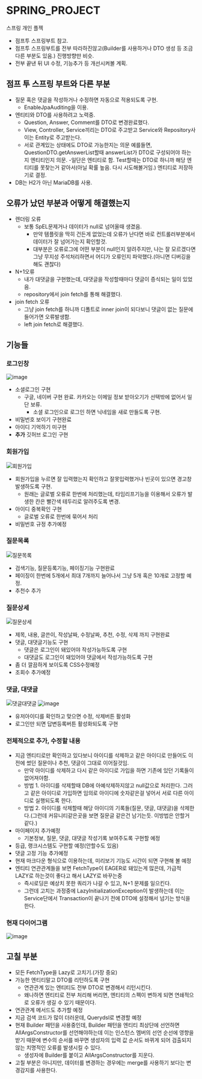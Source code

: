 # SPRING_PROJECT
스프링 개인 플젝

- 점프투 스프링부트 참고.
- 점프투 스프링부트를 전부 따라하진않고(Builder를 사용하거나 DTO 생성 등 조금 다른 부분도 있음.) 진행방향만 비슷.
- 전부 끝낸 뒤 UI 수정, 기능추가 등 개선시켜볼 계획.

## 점프 투 스프링 부트와 다른 부분

- 질문 혹은 댓글을 작성하거나 수정하면 자동으로 적용되도록 구현.
  - EnableJpaAuditing을 이용.
- 엔티티와 DTO를 사용하려고 노력중.
  - Question, Answer, Comment를 DTO로 변경완료했다.
  - View, Controller, Service끼리는 DTO로 주고받고 Service와 Repository사이는 Entity로 주고받는다.
  - 서로 관계있는 상태에도 DTO로 가능한지는 의문 예를들면, QuestionDTO.getAnswerList할때 answerList가 DTO로 구성되어야 하는지 엔티티인지 의문.
    -일단은 엔티티로 함. Test할때는 DTO로 하니까 해당 엔티티를 못찾는거 같아서(아닐 확률 높음. 다시 시도해볼거임.) 엔티티로 저장하기로 결정.
- DB는 H2가 아닌 MariaDB를 사용.

## 오류가 났던 부분과 어떻게 해결했는지

- 렌더링 오류
  - 보통 SpEL문제거나 데이터가 null로 넘어올때 생겼음.
    - 만약 템플릿을 딱히 건든게 없었는데 오류가 난다면 바로 컨트롤러부분에서 데이터가 잘 넘어가는지 확인할것.
    - 대부분은 오류로그에 어떤 부분이 null인지 알려주지만, 나는 잘 모르겠다면 그냥 무지성 주석처리하면서 어디가 오류인지 파악했다.(아니면 디버깅을 해도 괜찮다) 
- N+1오류
  - 내가 대댓글을 구현했는데, 대댓글을 작성할때마다 댓글이 증식되는 일이 있었음.
  - repository에서 join fetch를 통해 해결했다.
- join fetch 오류
  - 그냥 join fetch를 하니까 디폴트로 inner join이 되다보니 댓글이 없는 질문에 들어가면 오류발생함.
  - left join fetch로 해결했다.

## 기능들

### 로그인창
![image](https://user-images.githubusercontent.com/79801565/208492281-47873c1f-3ca5-4537-a404-b7c94da3f3c4.png)

- 소셜로그인 구현
  - 구글, 네이버 구현 완료. 카카오는 이메일 정보 받아오기가 선택밖에 없어서 일단 보류.
    - 소셜 로그인으로 로그인 하면 닉네임을 새로 만들도록 구현.
- 비밀번호 보이기 구현완료
- 아이디 기억하기 미구현
- **추가** 깃허브 로그인 구현

### 회원가입
![회원가입](https://user-images.githubusercontent.com/79801565/208492552-1d40b3f6-d686-4c4c-8fdc-e53d6e63b12f.png)

- 회원가입을 누르면 잘 입력했는지 확인하고 잘못입력했거나 빈곳이 있으면 경고창 발생하도록 구현.
  - 원래는 글로벌 오류로 한번에 처리했는데, 타임리프기능을 이용해서 오류가 발생한 칸은 빨간색 테두리로 알려주도록 변경.
- 아이디 중복확인 구현
  - 글로벌 오류로 한번에 묶어서 처리
- 비밀번호 규정 추가예정

### 질문목록
![질문목록](https://user-images.githubusercontent.com/79801565/234372785-f7ace4b2-e722-4b20-a594-94a6a9fca000.png)

- 검색기능, 질문등록기능, 페이징기능 구현완료
- 페이징이 한번에 5개에서 최대 7개까지 늘어나서 그냥 5개 혹은 10개로 고정할 예정.
- 추천수 추가

### 질문상세
![질문상세](https://user-images.githubusercontent.com/79801565/208493337-2f95937e-54ab-45ee-a04f-0eb14edb2dc2.png)

- 제목, 내용, 글쓴이, 작성날짜, 수정날짜, 추천, 수정, 삭제 까지 구현완료
- 댓글, 대댓글기능도 구현
  - 댓글은 로그인이 돼있어야 작성가능하도록 구현
  - 대댓글도 로그인이 돼있어야 댓글에서 작성가능하도록 구현
- 좀 더 깔끔하게 보이도록 CSS수정예정
- 조회수 추가예정

### 댓글, 대댓글
![댓글대댓글](https://user-images.githubusercontent.com/79801565/208493949-7f93363c-d1af-4207-90c0-ff1ce7b40b38.png)
![image](https://user-images.githubusercontent.com/79801565/208494132-77550dcf-3be6-45da-867c-cf6ad18e745b.png)

- 유저아이디를 확인하고 맞으면 수정, 삭제버튼 활성화
- 로그인만 되면 답변등록버튼 활성화되도록 구현

### 전체적으로 추가, 수정할 내용

- 지금 엔티티로만 확인하고 있다보니 아이디를 삭제하고 같은 아이디로 만들어도 이전에 썼던 질문이나 추천, 댓글이 그대로 이어질것임.
  - 만약 아이디를 삭제하고 다시 같은 아이디로 가입을 하면 기존에 있던 기록들이 없어져야함.
  - 방법 1. 아이디를 삭제할때 DB에 아예삭제하지않고 null값으로 처리한다. 그러고 같은 아이디로 가입하면 임의로 아이디에 숫자같은걸 넣어서 서로 다른 아이디로 실행되도록 한다.
  - 방법 2. 아이디를 삭제할때 해당 아이디의 기록들(질문, 댓글, 대댓글)을 삭제한다.(그런데 커뮤니티같은곳을 보면 질문글 같은건 남기는듯. 이방법은 안할거 같다.)
- 마이페이지 추가예정
  - 기본정보, 질문, 댓글, 대댓글 작성기록 보여주도록 구현할 예정
- 등급, 랭크시스템도 구현할 예정(안할수도 있음)
- 댓글 고정 기능 추가예정
- 현재 마크다운 형식으로 이용하는데, 미리보기 기능도 시간이 되면 구현해 볼 예정
- 엔티티 연관관계들을 보면 FetchType이 EAGER로 돼있는게 많은데, 가급적 LAZY로 하는것이 좋다고 해서 LAZY로 바꾸는중
  - 즉시로딩은 예상치 못한 쿼리가 나갈 수 있고, N+1 문제를 일으킨다.
  - 그런데 고치는 과정중에 LazyInitializationException이 발생하는데 이는 Service단에서 Transaction이 끝나기 전에 DTO에 설정해서 넘기는 방식을 한다.

### 현재 다이어그램

![image](https://user-images.githubusercontent.com/79801565/224798827-02fa237f-6b7b-447f-92fd-b819d575fee8.png)

## 고칠 부분
- 모든 FetchType을 Lazy로 고치기.(가장 중요)
- 가능한 엔티티말고 DTO를 리턴하도록 구현
  - 연관관계 있는 엔티티도 전부 DTO로 변경해서 리턴시킨다.
  - 왜나하면 엔티티로 전부 처리해 버리면, 엔티티의 스펙이 변하게 되면 연쇄적으로 오류가 생길 수 있기 때문이다.
- 연관관계 메서드도 추가할 예정
- 지금 검색 코드가 많이 더러운데, Querydsl로 변경할 예정
- 현재 Builder 패턴을 사용중인데, Builder 패턴을 엔티티 최상단에 선언하면 AllArgsConstructor를 선언해야하는데 이는 인스턴스 멤버의 선언 순선에 영향을 받기 때문에 변수의 순서를 바꾸면 생성자의 입력 값 순서도 바뀌게 되어 검출되지 않는 치명적인 오류를 발생시킬 수 있다.
  - 생성자에 Builder를 붙이고 AllArgsConstructor를 지운다.
- 고칠 부분은 아니지만, 데이터를 변경하는 경우에는 merge를 사용하기 보다는 변경감지를 사용한다.